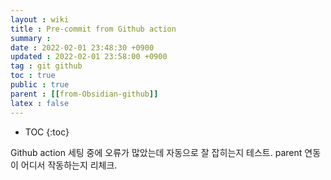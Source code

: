 ```yaml
---
layout : wiki
title : Pre-commit from Github action
summary :
date : 2022-02-01 23:48:30 +0900
updated : 2022-02-01 23:58:00 +0900
tag : git github
toc : true
public : true
parent : [[from-Obsidian-github]]
latex : false
---
```


* TOC
{:toc}

Github action 세팅 중에 오류가 많았는데 자동으로 잘 잡히는지 테스트.
parent 연동이 어디서 작동하는지 리체크.